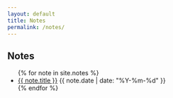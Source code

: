 ```yaml
---
layout: default
title: Notes
permalink: /notes/
---
```


<h2>Notes</h2>

<ul class="note-list">
  {% for note in site.notes %}
    <li><a href="{{ note.url }}">{{ note.title }}</a> <span class="date">{{ note.date | date: "%Y-%m-%d" }}</span></li>
  {% endfor %}
</ul>
